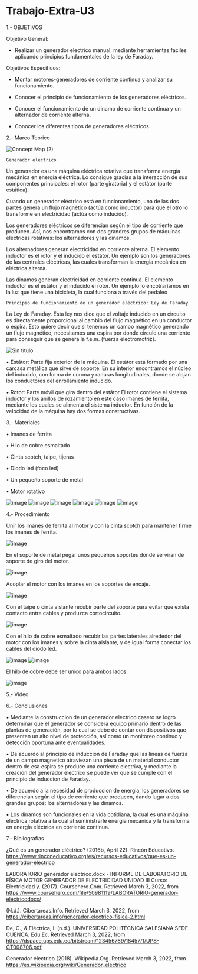 # Trabajo-Extra-U3
1.- OBJETIVOS

Objetivo General:

  - Realizar un generador electrico manual, mediante herramientas faciles aplicando principios fundamentales de la ley de Faraday.

Objetivos Especificos:

  - Montar motores-generadores de corriente continua y analizar su funcionamiento.

  - Conocer el principio de funcionamiento de los generadores eléctricos.

  - Conocer el funcionamiento de un dinamo de corriente continua y un alternador de corriente alterna. 

  - Conocer los diferentes tipos de generadores eléctricos.

2.- Marco Teorico

![Concept Map (2)](https://user-images.githubusercontent.com/93415377/156568615-30c190f3-8af5-416a-8ad5-eb80c25a8747.jpg)


    Generador eléctrico
Un generador es una máquina eléctrica rotativa que transforma energía mecánica en energía eléctrica. Lo consigue gracias a la interacción de sus componentes principales: el rotor (parte giratoria) y el estátor (parte estática).

Cuando un generador eléctrico está en funcionamiento, una de las dos partes genera un flujo magnético (actúa como inductor) para que el otro lo transforme en electricidad (actúa como inducido).

Los generadores eléctricos se diferencian según el tipo de corriente que producen. Así, nos encontramos con dos grandres grupos de máquinas eléctricas rotativas: los alternadores y las dinamos.

Los alternadores generan electricidad en corriente alterna. El elemento inductor es el rotor y el inducido el estátor. Un ejemplo son los generadores de las centrales eléctricas, las cuales transforman la energia mecánica en eléctrica alterna.

Las dinamos generan electricidad en corriente continua. El elemento inductor es el estátor y el inducido el rotor. Un ejemplo lo encotraríamos en la luz que tiene una bicicleta, la cual funciona a través del pedaleo

    Principio de funcionamiento de un generador eléctrico: Ley de Faraday

La Ley de Faraday. Esta ley nos dice que el voltaje inducido en un circuito es directamente proporcional al cambio del flujo magnético en un conductor o espira. Esto quiere decir que si tenemos un campo magnético generando un flujo magnético, necesitamos una espira por donde circule una corriente para conseguir que se genera la f.e.m. (fuerza electromotriz).

![Sin título](https://user-images.githubusercontent.com/93415377/156559835-41319e1f-53e6-4428-aee0-1754c0c6e813.png)

•	Estátor: Parte fija exterior de la máquina. El estátor está formado por una carcasa metálica que sirve de soporte. En su interior encontramos el núcleo del inducido, con forma de corona y ranuras longitudinales, donde se alojan los conductores del enrollamiento inducido.

•	Rotor: Parte móvil que gira dentro del estátor El rotor contiene el sistema inductor y los anillos de rozamiento en este caso imanes de ferrita, mediante los cuales se alimenta el sistema inductor. En función de la velocidad de la máquina hay dos formas constructivas.



3.- Materiales

• Imanes de ferrita

•	Hilo de cobre esmaltado

•	Cinta scotch, taipe, tijeras

• Diodo led (foco led)	

•	Un pequeño soporte de metal

•	Motor rotativo

![image](https://user-images.githubusercontent.com/93415377/156561236-100c7946-9cb6-4fd8-ba4f-afb0c3143449.png)
![image](https://user-images.githubusercontent.com/93415377/156561165-dee42149-d21d-4ab5-8cf2-3c93adab175b.png)
![image](https://user-images.githubusercontent.com/93415377/156561263-3a1d4d4c-547a-48ed-8418-2b2c8caaabc4.png)
![image](https://user-images.githubusercontent.com/93415377/156561285-afb7803c-94c8-4953-98d6-b096a9306f3f.png)
![image](https://user-images.githubusercontent.com/93415377/156561195-601caf95-6f06-49fd-ab76-3b3c8d1cae41.png)
![image](https://user-images.githubusercontent.com/93415377/156561321-6f5299f0-b4c4-4b5c-8735-c8d00b7cae91.png)

4.- Procedimiento

Unir los imanes de ferrita al motor y con la cinta scotch para mantener firme los imanes de ferrita. 

![image](https://user-images.githubusercontent.com/93415377/156568825-0ae9d19f-b552-4d30-b721-3115151bc0d1.png)

En el soporte de metal pegar unos pequeños soportes donde serviran de soporte de giro del motor.

![image](https://user-images.githubusercontent.com/93415377/156569142-4b5688aa-08d5-4153-ba64-4f5132ae9654.png)

Acoplar el motor con los imanes en los soportes de encaje.

![image](https://user-images.githubusercontent.com/93415377/156569294-ff4f0fb0-f5f6-4d6c-bc66-110686562b9c.png)


Con el taipe o cinta aislante recubir parte del soporte para evitar que exista contacto entre cables y produzca cortocircuito.

![image](https://user-images.githubusercontent.com/93415377/156569463-7cf8cde0-93c4-48d8-96a5-661f7e3e49a3.png)

Con el hilo de cobre esmaltado recubir las partes laterales alrededor del motor con los imanes y sobre la cinta aislante, y de igual forma conectar los cables del diodo led.

![image](https://user-images.githubusercontent.com/93415377/156569493-e5154c28-b36e-4592-a0f0-5f44e9db5f2c.png)
![image](https://user-images.githubusercontent.com/93415377/156569808-f41d786a-a618-4ab0-9518-155fa5da7e82.png)

El hilo de cobre debe ser unico para ambos lados.

![image](https://user-images.githubusercontent.com/93415377/156569867-8e7773cc-9d84-4e66-9bf2-0f0c883ff416.png)


5.- Video

6.- Conclusiones

  •	Mediante la construccion de un generador electrico casero se logro determinar que el generador se considera equipo primario dentro de las plantas de generación, por lo cual se debe de contar con dispositivos que presenten un alto nivel de protección, así como un monitoreo continuo y detección oportuna ante eventualidades.
  
  •	De acuerdo al principio de induccion de Faraday que las lineas de fuerza de un campo magnetico atraviezan una pieza de un material conductor dentro de esa espira se produce una corriente electriva, y mediante la creacion del generador electrico se puede ver que se cumple con el principio de induccion de Faraday.
  
  •	De acuerdo a la necesidad de produccion de energia, los generadores se diferencian según el tipo de corriente que producen, dando lugar a dos grandes grupos: los alternadores y las dinamos.
  
  •	Los dinamos son funcionales en la vida cotidiana, la cual es una máquina eléctrica rotativa a la cual al suministrarle energía mecánica y la transforma en energía eléctrica en corriente continua. 

7.- Bibliografias

¿Qué es un generador eléctrico? (2016b, April 22). Rincón Educativo. https://www.rinconeducativo.org/es/recursos-educativos/que-es-un-generador-electrico

LABORATORIO generador electrico.docx - INFORME DE LABORATORIO DE FÍSICA MOTOR GENERADOR DE ELECTRICIDAD UNIDAD III Curso: Electricidad y. (2017). Coursehero.Com. Retrieved March 3, 2022, from https://www.coursehero.com/file/50981119/LABORATORIO-generador-electricodocx/

(N.d.). Cibertareas.Info. Retrieved March 3, 2022, from https://cibertareas.info/generador-electrico-fisica-2.html

De, C., & Eléctrica, I. (n.d.). UNIVERSIDAD POLITÉCNICA SALESIANA SEDE CUENCA. Edu.Ec. Retrieved March 3, 2022, from https://dspace.ups.edu.ec/bitstream/123456789/18457/1/UPS-CT008706.pdf

Generador electrico (2018). Wikipedia.Org. Retrieved March 3, 2022, from https://es.wikipedia.org/wiki/Generador_eléctrico




